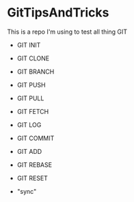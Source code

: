 # GitTipsAndTricks
This is a repo I'm using to test all thing GIT

* GIT INIT
* GIT CLONE
* GIT BRANCH
* GIT PUSH
* GIT PULL
* GIT FETCH
* GIT LOG
* GIT COMMIT
* GIT ADD
* GIT REBASE
* GIT RESET

* "sync"